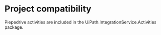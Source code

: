 ﻿# Project compatibility

Piepedrive activities are included in the
                UiPath.IntegrationService.Activities package.




|  |
| ---
